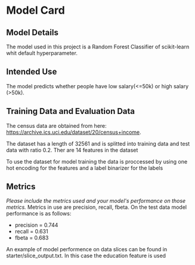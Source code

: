 # Model Card

## Model Details

The model used in this project is a Random Forest Classifier of scikit-learn whit default hyperparameter. 

## Intended Use

The model predicts whether people have low salary(<=50k) or high salary (>50k).

## Training Data and Evaluation Data
The census data are obtained from here: https://archive.ics.uci.edu/dataset/20/census+income.

The dataset has a length of 32561 and is splitted into training data and test data with ratio 0.2. Ther are 14 features in the dataset 

To use the dataset for model training the data is proccessed by using one hot encoding for the features and a label binarizer for the labels


## Metrics
_Please include the metrics used and your model's performance on those metrics._
Metrics in use are precision, recall, fbeta. On the test data model performance is as follows:
- precision = 0.744
- recall = 0.631
- fbeta = 0.683

An example of model performence on data slices can be found in starter/slice_output.txt. In this case the education feature is used

